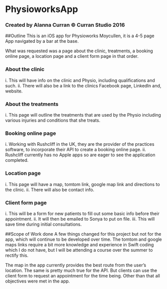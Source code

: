 # PhysioworksApp
### Created by Alanna Curran © Curran Studio 2016

##Outline
This is an iOS app for Physioworks Moycullen, it is a 4-5 page App navigated by a bar at the base.

What was requested was a page about the clinic, treatments, a booking online page, a location page and a client form page in that order.

### About the clinic
i.	This will have info on the clinic and Physio, including qualifications and such.
ii.	There will also be a link to the clinics Facebook page, LinkedIn and, website.
### About the treatments
i.	This page will outline the treatments that are used by the Physio including various injuries and conditions that she treats.
### Booking online page
i.	Working with Rushcliff in the UK, they are the provider of the practices software, to incorporate their API to create a booking online page.
ii.	Rushcliff currently has no Apple apps so are eager to see the application completed.
### Location page
i.	This page will have a map, tomtom link, google map link and directions to the clinic.
ii.	There will also be contact info.
### Client form page
i.	This will be a form for new patients to fill out some basic info before their appointment.
ii.	It will then be emailed to Sonya to put on file.
iii.	This will save time during initial consultations.


##Scope of Work done
A few things changed for this project but not for the app, which will continue to be developed over time.
The tomtom and google maps links require a bit more knowledge and experience in Swift coding which I do not have, but I will be attending a course over the summer to rectify this. 

The map in the app currently provides the best route from the user’s location.
The same is pretty much true for the API. But clients can use the client form to request an appointment for the time being.
Other than that all objectives were met in the app.


